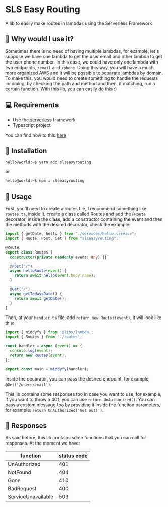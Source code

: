 # SLS Easy Routing
A lib to easily make routes in lambdas using the Serverless Framework

## 🤔 Why would I use it?
Sometimes there is no need of having multiple lambdas, for example, let's suppose we have one lambda to get the user email and other lambda to get the user phone number. In this case, we could have only one lambda with two endpoints, `/email` and `/phone`. Doing this way, you will have a much more organized AWS and it will be possible to separate lambdas by domain.
To make this, you would need to create something to handle the requests incoming, by checking the path and method and then, if matching, run a certain function.
With this lib, you can easily do this :)

## 💻 Requirements
- Use the [serverless](https://www.serverless.com/) framework
- Typescript project

You can find how to this [here](https://blog.logrocket.com/building-serverless-app-typescript/)

## 💽 Installation
```console
hello@world:~$ yarn add slseasyrouting
```
or
```console
hello@world:~$ npm i slseasyrouting
```

## 🚀 Usage
First, you'll need to create a routes file, I recommend something like `routes.ts`, inside it, create a class called Routes and add the `@Route` decorator, inside the class, add a constructor containing the event and then the methods with the desired decorator, check the example:

```ts
import { getDate, hello } from "./services/hello.service";
import { Route, Post, Get } from "slseasyrouting";

@Route
export class Routes {
  constructor(private readonly event: any) {}

  @Post("/")
  async helloRoute(event) {
    return await hello(event.body.name);
  }

  @Get("/")
  async getTodaysDate() {
    return await getDate();
  }
}
```

Then, at your `handler.ts` file, add `return new Routes(event)`, it will look like this:
```ts
import { middyfy } from '@libs/lambda';
import { Routes } from './routes';

const handler = async (event) => {
  console.log(event);
  return new Routes(event);
};

export const main = middyfy(handler);
```

Inside the decorator, you can pass the desired endpoint, for example, `@Get('/users/email')`.

This lib contains some responses too in case you want to use, for example, if you want to throw a 401, you can use `return UnAuthorized()`. You can pass a custom message too by providing it inside the function parameters, for example: `return UnAuthorized('Get out!')`.

## 🗿 Responses
As said before, this lib contains some functions that you can call for responses. At the moment we have:

| function           | status code |
|--------------------|-------------|
| UnAuthorized       |     401     |
| NotFound           |     404     |
| Gone               |     410     |
| BadRequest         |     400     |
| ServiceUnavailable |     503     |
